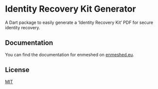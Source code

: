 # Identity Recovery Kit Generator

A Dart package to easily generate a ‘Identity Recovery Kit’ PDF for secure identity recovery.

## Documentation

You can find the documentation for enmeshed on [enmeshed.eu](https://enmeshed.eu).

## License

[MIT](LICENSE)
